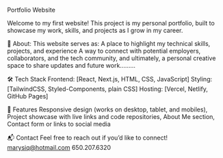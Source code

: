 Portfolio Website

Welcome to my first website!
This project is my personal portfolio, built to showcase my work, skills, and projects as I grow in my career.

🚀 About:
This website serves as:
A place to highlight my technical skills, projects, and experience
A way to connect with potential employers, collaborators, and the tech community, and ultimately, a personal creative space to share updates and future work.........

🛠 Tech Stack
Frontend: [React, Next.js, HTML, CSS, JavaScript]
Styling: [TailwindCSS, Styled-Components, plain CSS]
Hosting: [Vercel, Netlify, GitHub Pages]


📄 Features
Responsive design (works on desktop, tablet, and mobiles),
Project showcase with live links and code repositories,
About Me section,
Contact form or links to social media


📬 Contact
Feel free to reach out if you’d like to connect!
marysiq@hotmail.com
650.207.6320